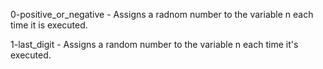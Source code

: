 0-positive_or_negative - Assigns a radnom number to the variable n each time it is executed.

1-last_digit - Assigns a random number to the variable n each time it's executed.

